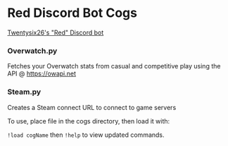 # Red Discord Bot Cogs
[Twentysix26's "Red" Discord bot](https://github.com/Twentysix26/Red-DiscordBot)

### Overwatch.py
Fetches your Overwatch stats from casual and competitive play using the API @ https://owapi.net

### Steam.py
Creates a Steam connect URL to connect to game servers

To use, place file in the cogs directory, then load it with:

`!load cogName` then `!help` to view updated commands.
